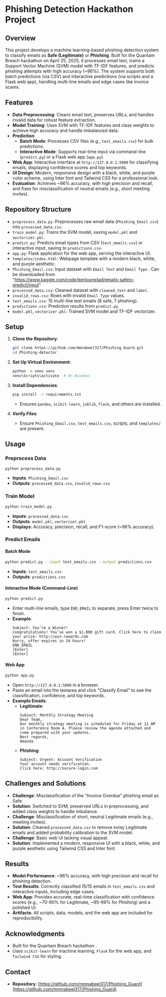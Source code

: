 # Phishing Detection Hackathon Project

## Overview
This project develops a machine learning-based phishing detection system to classify emails as **Safe (Legitimate)** or **Phishing**. Built for the Quantam Breach hackathon on April 25, 2025, it processes email text, trains a Support Vector Machine (SVM) model with TF-IDF features, and predicts phishing attempts with high accuracy (~96%). The system supports both batch predictions (via CSV) and interactive predictions (via scripts and a Flask web app), handling multi-line emails and edge cases like invoice scams.

## Features
- **Data Preprocessing**: Cleans email text, preserves URLs, and handles invalid data for robust feature extraction.
- **Model Training**: Uses SVM with TF-IDF features and class weights to achieve high accuracy and handle imbalanced data.
- **Prediction**:
  - **Batch Mode**: Processes CSV files (e.g., `test_emails.csv`) for bulk predictions.
  - **Interactive Mode**: Supports real-time input via command-line (`predict.py`) or a Flask web app (`app.py`).
- **Web App**: Interactive interface at `http://127.0.0.1:5000` for classifying emails, displaying confidence scores and top keywords.
- **UI Design**: Modern, responsive design with a black, white, and purple color scheme, using Inter font and Tailwind CSS for a professional look.
- **Evaluation**: Achieves ~96% accuracy, with high precision and recall, and fixes for misclassification of neutral emails (e.g., short meeting invites).

## Repository Structure
- `preprocess_data.py`: Preprocesses raw email data (`Phishing_Email.csv`) into `processed_data.csv`.
- `train_model.py`: Trains the SVM model, saving `model.pkl` and `vectorizer.pkl`.
- `predict.py`: Predicts email types from CSV (`test_emails.csv`) or interactive input, saving to `predictions.csv`.
- `app.py`: Flask application for the web app, serving the interactive UI.
- `templates/index.html`: Webpage template with a modern black, white, and purple aesthetic.
- `Phishing_Email.csv`: Input dataset with `Email Text` and `Email Type` . Can be downloaded from "https://www.kaggle.com/code/kerlosmelad/emails-safety-predict/input"
- `processed_data.csv`: Cleaned dataset with `cleaned_text` and `label`.
- `invalid_rows.csv`: Rows with invalid `Email Type` values.
- `test_emails.csv`: 15 multi-line test emails (8 safe, 7 phishing).
- `predictions.csv`: Prediction results from `predict.py`.
- `model.pkl`, `vectorizer.pkl`: Trained SVM model and TF-IDF vectorizer.

## Setup
1. **Clone the Repository**:
   ```bash
   git clone https://github.com/mmnabeel317/Phishing_Guard.git
   cd Phishing-detector
   ```

2. **Set Up Virtual Environment**:
   ```bash
   python -m venv venv
   venv\Scripts\activate  # On Windows
   ```

3. **Install Dependencies**:
   ```bash
   pip install -r requirements.txt
   ```
   - Ensures `pandas`, `scikit-learn`, `joblib`, `flask`, and others are installed.

4. **Verify Files**:
   - Ensure `Phishing_Email.csv`, `test_emails.csv`, scripts, and `templates/` are present.

## Usage
### Preprocess Data
```bash
python preprocess_data.py
```
- **Inputs**: `Phishing_Email.csv`
- **Outputs**: `processed_data.csv`, `invalid_rows.csv`

### Train Model
```bash
python train_model.py
```
- **Inputs**: `processed_data.csv`
- **Outputs**: `model.pkl`, `vectorizer.pkl`
- **Displays**: Accuracy, precision, recall, and F1-score (~96% accuracy).

### Predict Emails
#### Batch Mode
```bash
python predict.py --input test_emails.csv --output predictions.csv
```
- **Inputs**: `test_emails.csv`
- **Outputs**: `predictions.csv`

#### Interactive Mode (Command-Line)
```bash
python predict.py
```
- Enter multi-line emails, type `END_EMAIL` to separate, press Enter twice to finish.
- **Example**:
  ```
  Subject: You’re a Winner!
  Congratulations! You’ve won a $1,000 gift card. Click here to claim your prize: http://win-rewards.com
  Hurry, offer expires in 24 hours!
  END_EMAIL
  [Enter]
  [Enter]
  ```

#### Web App
```bash
python app.py
```
- Open `http://127.0.0.1:5000` in a browser.
- Paste an email into the textarea and click "Classify Email" to see the classification, confidence, and top keywords.
- **Example Emails**:
  - **Legitimate**:
    ```
    Subject: Monthly Strategy Meeting
    Dear Team,
    Our monthly strategy meeting is scheduled for Friday at 11 AM in Conference Room A. Please review the agenda attached and come prepared with your updates.
    Best regards,
    Amanda
    ```
  - **Phishing**:
    ```
    Subject: Urgent: Account Verification
    Your account needs verification.
    Click here: http://secure-login.com
    ```

## Challenges and Solutions
- **Challenge**: Misclassification of the “Invoice Overdue” phishing email as Safe.
- **Solution**: Switched to SVM, preserved URLs in preprocessing, and added class weights to handle imbalance.
- **Challenge**: Misclassification of short, neutral Legitimate emails (e.g., meeting invites).
- **Solution**: Cleaned `processed_data.csv` to remove noisy Legitimate emails and added probability calibration to the SVM model.
- **Challenge**: Basic web UI lacking visual appeal.
- **Solution**: Implemented a modern, responsive UI with a black, white, and purple aesthetic using Tailwind CSS and Inter font.

## Results
- **Model Performance**: ~96% accuracy, with high precision and recall for phishing detection.
- **Test Results**: Correctly classified 15/15 emails in `test_emails.csv` and interactive inputs, including edge cases.
- **Web App**: Provides accurate, real-time classification with confidence scores (e.g., ~70-90% for Legitimate, ~95-99% for Phishing) and a polished UI.
- **Artifacts**: All scripts, data, models, and the web app are included for reproducibility.

## Acknowledgments
- Built for the Quantam Breach hackathon .
- Uses `scikit-learn` for machine learning, `Flask` for the web app, and `Tailwind CSS` for styling.

## Contact
- **Repository**: [https://github.com/mmnabeel317/Phishing_Guard](https://github.com/mmnabeel317/Phishing_Guard)
